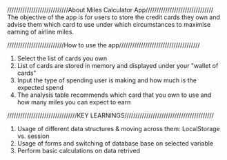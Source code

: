 ////////////////////////////About Miles Calculator App///////////////////////////////
The objective of the app is for users to store the credit cards they own and advise them which card to use under which circumstances to maximise earning of airline miles.

//////////////////////////How to use the app/////////////////////////////////////
1) Select the list of cards you own
2) List of cards are stored in memory and displayed under your "wallet of cards"
3) Input the type of spending user is making and how much is the expected spend
4) The analysis table recommends which card that you own to use and how many miles you can expect to earn

////////////////////////////////KEY LEARNINGS/////////////////////////////////////////
1) Usage of different data structures & moving across them: LocalStorage vs. session
2) Usage of forms and switching of database base on selected variable
3) Perform basic calculations on data retrived




